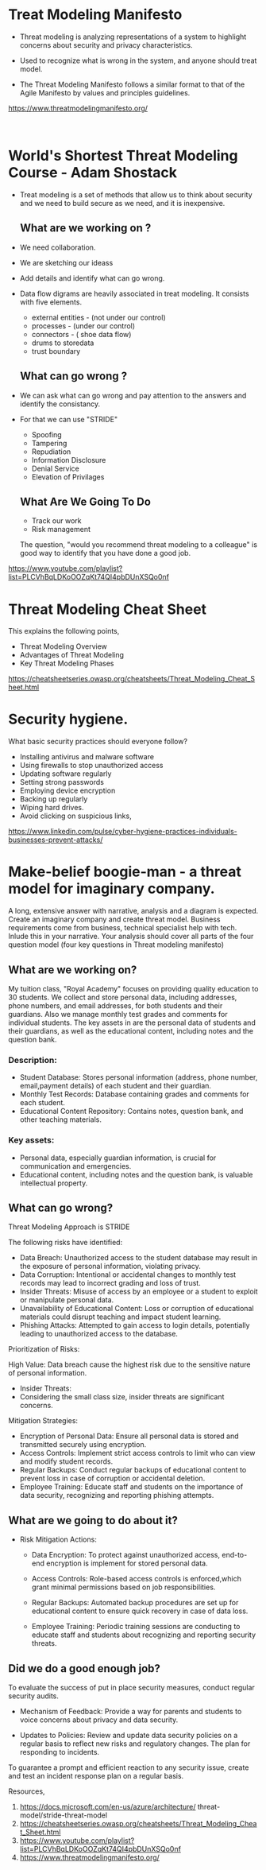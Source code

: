 # Treat Modeling Manifesto

- Threat modeling is analyzing representations of a system to highlight concerns about security and privacy characteristics.

- Used to recognize what is wrong in the system, and anyone should treat model.

- The Threat Modeling Manifesto follows a similar format to that of the Agile Manifesto by values and principles guidelines.


https://www.threatmodelingmanifesto.org/

<br>

# World's Shortest Threat Modeling Course - Adam Shostack

- Treat modeling is a set of methods that allow us to think about security and we need to build secure as we need, and it is inexpensive.

  ## What are we working on ?
- We need collaboration.
- We are sketching our ideass
- Add details and identify what can go wrong.
- Data flow digrams are heavily associated in treat modeling. It consists with five elements.
    - external entities - (not under our control)
    - processes  - (under our control)
    - connectors - ( shoe data flow)
    - drums to storedata
    - trust boundary
 
   ## What can go wrong ?

- We can ask what can go wrong and pay attention to the answers and identify the consistancy. 
- For that we can use "STRIDE"
  - Spoofing
  - Tampering
  - Repudiation
  - Information Disclosure
  - Denial Service
  - Elevation of Privilages
 
   ## What Are We Going To Do 

   - Track our work
   - Risk management
 
  The question, "would you recommend threat modeling to a colleague" is good way to identify that you have done a good job.

  

https://www.youtube.com/playlist?list=PLCVhBqLDKoOOZqKt74QI4pbDUnXSQo0nf


#  Threat Modeling Cheat Sheet

This explains the following points,
- Threat Modeling Overview
- Advantages of Threat Modeling
- Key Threat Modeling Phases

https://cheatsheetseries.owasp.org/cheatsheets/Threat_Modeling_Cheat_Sheet.html



# Security hygiene. 

What basic security practices should everyone follow? 

- Installing antivirus and malware software
- Using firewalls to stop unauthorized access
- Updating software regularly
- Setting strong passwords
- Employing device encryption
- Backing up regularly
- Wiping hard drives.
- Avoid clicking on suspicious links, 

https://www.linkedin.com/pulse/cyber-hygiene-practices-individuals-businesses-prevent-attacks/
<br>

# Make-belief boogie-man - a threat model for imaginary company.

A long, extensive answer with narrative, analysis and a diagram is expected.
Create an imaginary company and create threat model.
Business requirements come from business, technical specialist help with tech. Inlude this in your narrative.
Your analysis should cover all parts of the four question model (four key questions in Threat modeling manifesto)

## What are we working on?

My tuition class, "Royal Academy" focuses on providing quality education to 30 students. We collect and store personal data, including addresses, phone numbers, and email addresses, for both students and their guardians. Also we manage monthly test grades and comments for individual students. The key assets in  are the personal data of students and their guardians, as well as the educational content, including notes and the question bank.


### Description:

- Student Database: Stores personal information (address, phone number, email,payment details) of each student and their guardian.
- Monthly Test Records: Database containing grades and comments for each student.
- Educational Content Repository: Contains notes, question bank, and other teaching materials.

### Key assets:

- Personal data, especially guardian information, is crucial for communication and emergencies.
- Educational content, including notes and the question bank, is valuable intellectual property.

 
## What can go wrong?

Threat Modeling Approach is STRIDE

The following risks have identified:
- Data Breach: Unauthorized access to the student database may result in the exposure of personal information, violating privacy.
- Data Corruption: Intentional or accidental changes to monthly test records may lead to incorrect grading and loss of trust.
- Insider Threats: Misuse of access by an employee or a student to exploit or manipulate personal data.
- Unavailability of Educational Content: Loss or corruption of educational materials could disrupt teaching and impact student learning.
- Phishing Attacks: Attempted to gain access to login details, potentially leading to unauthorized access to the database.

Prioritization of Risks:

High Value: 
Data breach cause the highest risk due to the sensitive nature of personal information.
- Insider Threats:
- Considering the small class size, insider threats are significant concerns.

Mitigation Strategies:
- Encryption of Personal Data: Ensure all personal data is stored and transmitted securely using encryption.
- Access Controls: Implement strict access controls to limit who can view and modify student records.
- Regular Backups: Conduct regular backups of educational content to prevent loss in case of corruption or accidental deletion.
- Employee Training: Educate staff and students on the importance of data security, recognizing and reporting phishing attempts.

## What are we going to do about it?

- Risk Mitigation Actions:

  - Data Encryption:
    To protect against unauthorized access, end-to-end encryption is implement for stored personal data.

  - Access Controls:
    Role-based access controls is enforced,which grant minimal permissions based on job responsibilities.

  - Regular Backups:
    Automated backup procedures are set up for educational content to ensure quick recovery in case of data loss.

  - Employee Training:
    Periodic training sessions are conducting to educate staff and students about recognizing and reporting security threats.


## Did we do a good enough job?

To evaluate the success of put in place security measures, conduct regular security audits.

- Mechanism of Feedback:
Provide a way for parents and students to voice concerns about privacy and data security.

- Updates to Policies:
Review and update data security policies on a regular basis to reflect new risks and regulatory changes.
The plan for responding to incidents.

To guarantee a prompt and efficient reaction to any security issue, create and test an incident response plan on a regular basis.


Resources,

1. https://docs.microsoft.com/en-us/azure/architecture/ threat-model/stride-threat-model
2. https://cheatsheetseries.owasp.org/cheatsheets/Threat_Modeling_Cheat_Sheet.html
3. https://www.youtube.com/playlist?list=PLCVhBqLDKoOOZqKt74QI4pbDUnXSQo0nf
4. https://www.threatmodelingmanifesto.org/





